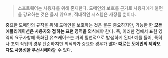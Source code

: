 > 소프트웨어는 사용자를 위해 존재한다.
> 도메인의 보호를 근거로 사용자에게 불편을 강요하는 것은 옳지 않으며, 적대적인 시스템은 사장될 뿐이다.

중요한 도메인의 규칙을 위해 도메인을 보호하는 것은 물론 중요하지만, 가능한 한 **모든 애플리케이션은 사용자와 접하는 표현 영역을 의식**해야 한다. 즉, 이러한 점에서 표현 영역의 요구사항에 특화된 유즈케이스는 거의 필연적으로 발생하게 된다!
예를 들어, 특히나 조회 작업의 경우 단순하지만 최적화가 중요한 경우가 많아 **때로는 도메인의 제약보다도 사용성을 우선시해야**할 수 있다.
